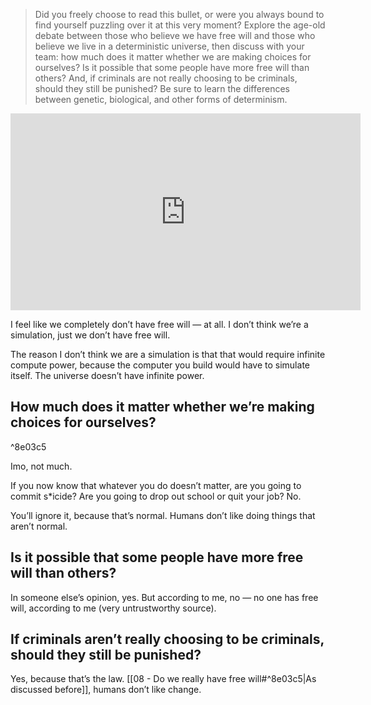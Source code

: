 > Did you freely choose to read this bullet, or were you always bound to find yourself puzzling over it at this very moment? Explore the age-old debate between those who believe we have free will and those who believe we live in a deterministic universe, then discuss with your team: how much does it matter whether we are making choices for ourselves? Is it possible that some people have more free will than others? And, if criminals are not really choosing to be criminals, should they still be punished? Be sure to learn the differences between genetic, biological, and other forms of determinism.

<iframe width="560" height="315" src="https://www.youtube.com/embed/UebSfjmQNvs" title="YouTube video player" frameborder="0" allow="accelerometer; autoplay; clipboard-write; encrypted-media; gyroscope; picture-in-picture; web-share" referrerpolicy="strict-origin-when-cross-origin" allowfullscreen></iframe>

I feel like we completely don’t have free will — at all. I don’t think we’re a simulation, just we don’t have free will.

The reason I don’t think we are a simulation is that that would require infinite compute power, because the computer you build would have to simulate itself. The universe doesn’t have infinite power.

## How much does it matter whether we’re making choices for ourselves?

^8e03c5

Imo, not much. 

If you now know that whatever you do doesn’t matter, are you going to commit s\*icide? Are you going to drop out school or quit your job? No.

You’ll ignore it, because that’s normal. Humans don’t like doing things that aren’t normal.

## Is it possible that some people have more free will than others?

In someone else’s opinion, yes. But according to me, no — no one has free will, according to me (very untrustworthy source).

## If criminals aren’t really choosing to be criminals, should they still be punished?

Yes, because that’s the law. [[08 - Do we really have free will#^8e03c5|As discussed before]], humans don’t like change.
